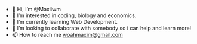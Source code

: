 - 👋 Hi, I’m @Maxiiwm
- 👀 I’m interested in coding, biology and economics.
- 🌱 I’m currently learning Web Development.
- 💞️ I’m looking to collaborate with somebody so i can help and learn more!
- 📫 How to reach me woahmaxim@gmail.com

<!---
Maxiiwm/Maxiiwm is a ✨ special ✨ repository because its `README.md` (this file) appears on your GitHub profile.
You can click the Preview link to take a look at your changes.
--->
